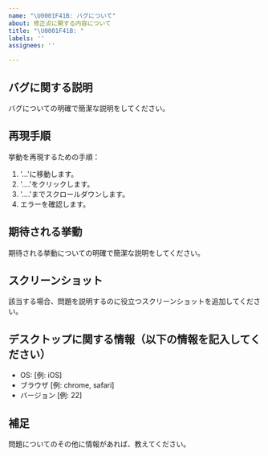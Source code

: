 ```yaml
---
name: "\U0001F41B: バグについて"
about: 修正点に関する内容について
title: "\U0001F41B: "
labels: ''
assignees: ''

---
```


## バグに関する説明
バグについての明確で簡潔な説明をしてください。

## 再現手順
挙動を再現するための手順：
1. '...'に移動します。
2. '....'をクリックします。
3. '....'までスクロールダウンします。
4. エラーを確認します。

## 期待される挙動
期待される挙動についての明確で簡潔な説明をしてください。

## スクリーンショット
該当する場合、問題を説明するのに役立つスクリーンショットを追加してください。

## デスクトップに関する情報（以下の情報を記入してください）
 - OS: [例: iOS]
 - ブラウザ [例: chrome, safari]
 - バージョン [例: 22]

## 補足
問題についてのその他に情報があれば、教えてください。
